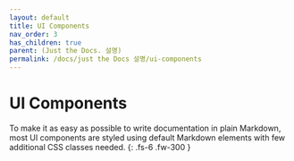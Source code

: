 ```yaml
---
layout: default
title: UI Components
nav_order: 3
has_children: true
parent: (Just the Docs. 설명)
permalink: /docs/just the Docs 설명/ui-components
---
```


# UI Components

To make it as easy as possible to write documentation in plain Markdown, most UI components are styled using default Markdown elements with few additional CSS classes needed.
{: .fs-6 .fw-300 }
